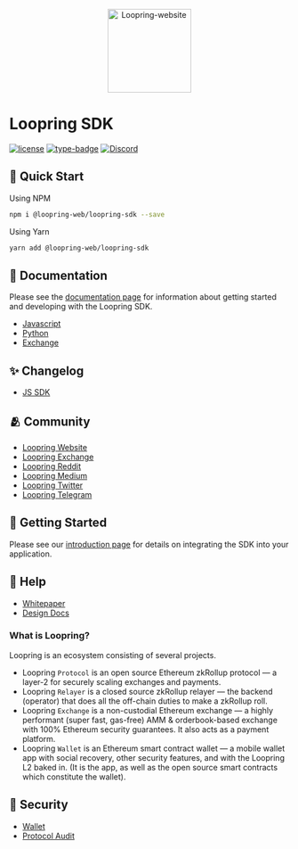 <p align="center">
  <a href="https://github.com/Loopring/loopring-web-v2" rel="noopener" target="_blank"><img width="150" src="https://loopring.org/images/logo.svg" alt="Loopring-website"></a>
</p>

# Loopring SDK

[![license](https://img.shields.io/badge/license-GPL-blue)](https://github.com/Loopring/loopring-web-v2/master/LICENSE)
[![type-badge](https://img.shields.io/npm/types/react-data-grid)](https://www.npmjs.com/package/react-data-grid)
[![Discord](https://img.shields.io/discord/687207715902193673)](https://discord.com/invite/KkYccYp)

## 🚀 Quick Start

Using NPM

```bash
npm i @loopring-web/loopring-sdk --save
```

Using Yarn

```bash
yarn add @loopring-web/loopring-sdk
```

## 📒 Documentation

Please see the [documentation page](https://loopring.github.io/loopring_sdk/) for information about getting started and developing with the Loopring SDK.

- [Javascript](https://loopring.github.io/loopring_sdk/js_sdk/intro.html)
- [Python](https://github.com/Loopring/hello_loopring)
- [Exchange](https://docs.loopring.io/en/)

## ✨ Changelog

- [JS SDK](https://loopring.github.io/loopring_sdk/CHANGELOG.html)

## 🫂 Community

- [Loopring Website](https://loopring.org/)
- [Loopring Exchange](https://loopring.io/#/layer2)
- [Loopring Reddit](https://www.reddit.com/r/loopringorg/)
- [Loopring Medium](https://medium.com/loopring-protocol)
- [Loopring Twitter](https://twitter.com/loopringorg)
- [Loopring Telegram](https://t.me/loopring_en)

## 🎒 Getting Started

Please see our [introduction page](https://loopring.github.io/loopring_sdk/js_sdk/intro.html) for details on integrating the SDK into your application.

## 🙋 Help

- [Whitepaper](https://loopring.org/resources/en_whitepaper.pdf)
- [Design Docs](https://github.com/LoopringSecondary/docs/wiki/Loopring3_Design)

### What is Loopring?

Loopring is an ecosystem consisting of several projects.

- Loopring `Protocol` is an open source Ethereum zkRollup protocol — a layer-2 for securely scaling exchanges and payments.
- Loopring `Relayer` is a closed source zkRollup relayer — the backend (operator) that does all the off-chain duties to make a zkRollup roll.
- Loopring `Exchange` is a non-custodial Ethereum exchange — a highly performant (super fast, gas-free) AMM & orderbook-based exchange with 100% Ethereum security guarantees. It also acts as a payment platform.
- Loopring `Wallet` is an Ethereum smart contract wallet — a mobile wallet app with social recovery, other security features, and with the Loopring L2 baked in. (It is the app, as well as the open source smart contracts which constitute the wallet).

## 🔑 Security

- [Wallet](https://security.loopring.io/)
- [Protocol Audit](https://loopring.org/resources/loopring1.0_audit.pdf)

